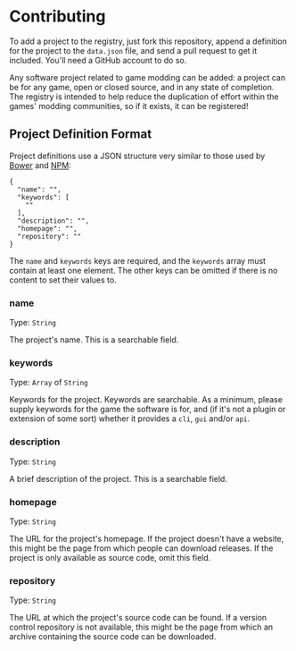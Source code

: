 Contributing
============

To add a project to the registry, just fork this repository, append a definition for the project to the `data.json` file, and send a pull request to get it included. You'll need a GitHub account to do so.

Any software project related to game modding can be added: a project can be for any game, open or closed source, and in any state of completion. The registry is intended to help reduce the duplication of effort within the games' modding communities, so if it exists, it can be registered!

## Project Definition Format

Project definitions use a JSON structure very similar to those used by [Bower](http://bower.io/) and [NPM](https://www.npmjs.com/):

```
{
  "name": "",
  "keywords": [
    ""
  ],
  "description": "",
  "homepage": "",
  "repository": ""
}
```

The `name` and `keywords` keys are required, and the `keywords` array must contain at least one element. The other keys can be omitted if there is no content to set their values to.

### name

Type: `String`

The project's name. This is a searchable field.

### keywords

Type: `Array` of `String`

Keywords for the project. Keywords are searchable. As a minimum, please supply keywords for the game the software is for, and (if it's not a plugin or extension of some sort) whether it provides a `cli`, `gui` and/or `api`.

### description

Type: `String`

A brief description of the project. This is a searchable field.

### homepage

Type: `String`

The URL for the project's homepage. If the project doesn't have a website, this might be the page from which people can download releases. If the project is only available as source code, omit this field.

### repository

Type: `String`

The URL at which the project's source code can be found. If a version control repository is not available, this might be the page from which an archive containing the source code can be downloaded.
